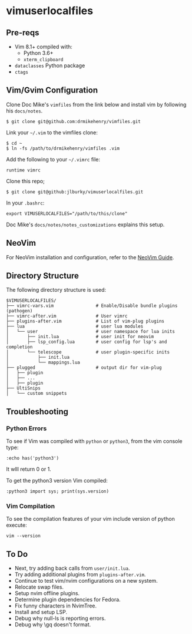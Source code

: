 vimuserlocalfiles
=================

Pre-reqs
--------
* Vim 8.1+ compiled with:
    * Python 3.6+
    * `xterm_clipboard`
* `dataclasses` Python package 
* `ctags` 

Vim/Gvim Configuration
----------------------

Clone Doc Mike's `vimfiles` from the link below and install vim by following his
  `docs/notes`.
```
$ git clone git@github.com:drmikehenry/vimfiles.git
```

Link your `~/.vim` to the vimfiles clone:
```
$ cd ~
$ ln -fs /path/to/drmikehenry/vimfiles .vim
```

Add the following to your `~/.vimrc` file:
```
runtime vimrc
```

Clone this repo;
```
$ git clone git@github:jlburky/vimuserlocalfiles.git
```

In your `.bashrc`:
```
export VIMUSERLOCALFILES="/path/to/this/clone"
```

Doc Mike's `docs/notes/notes_customizations` explains this setup.

NeoVim
------

For NeoVim installation and configuration, refer to the [NeoVim
Guide](NEOVIM.md).

Directory Structure
-------------------

The following directory structure is used:

```
$VIMUSERLOCALFILES/
├── vimrc-vars.vim                # Enable/Disable bundle plugins (pathogen)
├── vimrc-after.vim               # User vimrc
├── plugins-after.vim             # List of vim-plug plugins
├── lua                           # user lua modules
│   └── user                      # user namespace for lua inits
│       ├── init.lua              # user init for neovim
│       ├── lsp_config.lua        # user config for lsp's and completion
│       └── telescope             # user plugin-specific inits
│           ├── init.lua
│           └── mappings.lua
├── plugged                       # output dir for vim-plug
│   ├── plugin
│   ├── ...
│   ├── plugin
├── UltiSnips
│   └── custom snippets
```

Troubleshooting
---------------

### Python Errors
To see if Vim was compiled with `python` or `python3`, from the vim console type:
```
:echo has('python3')
```
It wlll return 0 or 1.

To get the python3 version Vim compiled:
```
:python3 import sys; print(sys.version)
```

### Vim Compilation
To see the compilation features of your vim include version of python execute:
```
vim --version
```

To Do
-----
* Next, try adding back calls from `user/init.lua`.
* Try adding additional plugins from `plugins-after.vim`.
* Continue to test vim/nvim configurations on a new system.
* Relocate swap files.
* Setup nvim offline plugins.
* Determine plugin dependencies for Fedora.
* Fix funny characters in NvimTree.
* Install and setup LSP.
* Debug why null-ls is reporting errors.
* Debug why \gq doesn't format.
